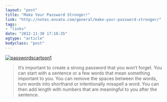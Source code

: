 ```yaml
---
layout: "post"
title: "Make Your Password Stronger!"
link: "http://notes.envato.com/general/make-your-password-stronger/"
tags: 
- "links"
date: "2012-11-30 17:10:35"
ogtype: "article"
bodyclass: "post"
---
```


[![](http://cdn.rogerstringer.com/wp-content/uploads/2012/11/passwordscartoon1.png "passwordscartoon1")](http://xkcd.com/936/)

> It’s important to create a strong password that you won’t forget. You can start with a sentence or a few words that mean something important to you. You can remove the spaces between the words, turn words into shorthand or intentionally misspell a word. You can then add length with numbers that are meaningful to you after the sentence.